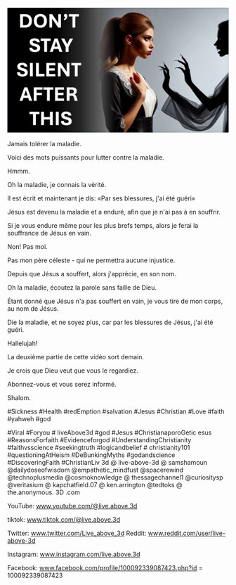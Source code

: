 ![Video cover image](../cover.jpeg "cover-photo")

Jamais tolérer la maladie.

Voici des mots puissants pour lutter contre la maladie.

Hmmm.

Oh la maladie, je connais la vérité.

Il est écrit et maintenant je dis: «Par ses blessures, j'ai été guéri»

Jésus est devenu la maladie et a enduré, afin que je n'ai pas à en souffrir.

Si je vous endure même pour les plus brefs temps, alors je ferai la souffrance de Jésus en vain.

Non! Pas moi.

Pas mon père céleste - qui ne permettra aucune injustice.

Depuis que Jésus a souffert, alors j'apprécie, en son nom.

Oh la maladie, écoutez la parole sans faille de Dieu.

Étant donné que Jésus n'a pas souffert en vain, je vous tire de mon corps, au nom de Jésus.

Die la maladie, et ne soyez plus, car par les blessures de Jésus, j'ai été guéri.

Hallelujah!

La deuxième partie de cette vidéo sort demain.

Je crois que Dieu veut que vous le regardiez.

Abonnez-vous et vous serez informé.

Shalom.


#Sickness #Health #redEmption #salvation #Jesus #Christian #Love #faith #yahweh #god

#Viral #Foryou # liveAbove3d #god #Jesus #ChristianaporoGetic esus #ReasonsForfaith #Evidenceforgod #UnderstandingChristianity #faithvsscience #seekingtruth #logicandbelief # christianity101 #questioningAtHeism #DeBunkingMyths #godandscience #DiscoveringFaith #ChristianLiv 3d @ live-above-3d @ samshamoun @dailydoseofwisdom @empathetic_mindfust @spacerewind @technoplusmedia @cosmoknowledge @ thessagechannel1 @curiositysp @veritasium @ kapchatfield.07 @ ken.arrington @tedtoks @ the.anonymous. 3D .com

YouTube: www.youtube.com/@live.above.3d


tiktok: www.tiktok.com/@live.above.3d

Twitter: www.twitter.com/Live_above_3d   Reddit: www.reddit.com/user/live-above-3d

Instagram: www.instagram.com/live.above.3d

Facebook: www.facebook.com/profile/100092339087423.php?id = 100092339087423




